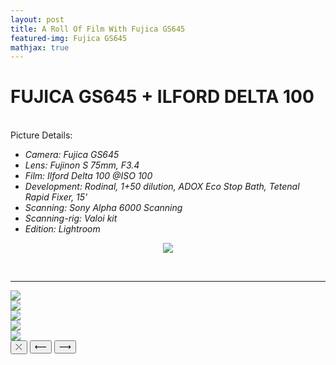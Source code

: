 ```yaml
---
layout: post
title: A Roll Of Film With Fujica GS645
featured-img: Fujica GS645
mathjax: true
---
```


# FUJICA GS645 + ILFORD DELTA 100
<br>
Picture Details:

* _Camera: Fujica GS645_
* _Lens: Fujinon S 75mm, F3.4_
* _Film: Ilford Delta 100 @ISO 100_
* _Development: Rodinal, 1+50 dilution, ADOX Eco Stop Bath, Tetenal Rapid Fixer, 15'_
* _Scanning: Sony Alpha 6000 Scanning_
* _Scanning-rig: Valoi kit_
* _Edition: Lightroom_

<figure>
    <div align = "center"><img src="/assets/img/Article_image/Fujica_Delta_Vacation/Fujica_Aug_22-3.jpg">
    </div>
</figure>  
<br>

<hr/>

  <div class="gallery-wrapper"> 
    <div class="container">
      <section class="gallery">
        <div class="gallery-item lg">
          <img src="/assets/img/Article_image/Delta100_Fujica/Fujica_Aug_22-3.jpg"/>
        </div>
        <div class="gallery-item">
          <img src="/assets/img/Article_image/Delta100_Fujica/Fujica_Aug_22-5.jpg" class="img-responsive"/>
        </div>
        <div class="gallery-item">
          <img src="/assets/img/Article_image/Delta100_Fujica/Fujica_Aug_22.jpg" class="img-responsive"/>
        </div>
        <div class="gallery-item">
          <img src="/assets/img/Article_image/Delta100_Fujica/Fujica_Aug_22-2.jpg" class="img-responsive"/>
        </div>
        <div class="gallery-item"> 
          <img src="/assets/img/Article_image/Delta100_Fujica/Fujica_Aug_22-4.jpg" class="img-responsive"/>
        </div>
      </section>
      <div class="modal">
        <div class="modal-content"></div>
        <button class="modal-btn close">&#10540;</button>
        <button class="modal-btn left">&#10229;</button>
        <button class="modal-btn right"> &#10230;</button>
      </div>
    </div>
  </div>

